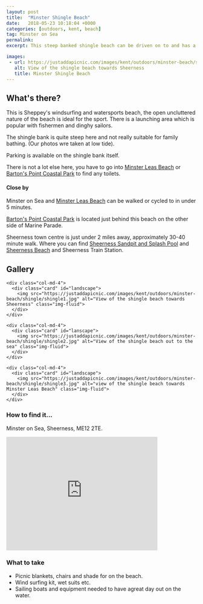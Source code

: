 ```yaml
---
layout: post
title:  "Minster Shingle Beach"
date:   2018-05-23 10:18:04 +0000
categories: [outdoors, kent, beach]
tag: Minster on Sea
permalink: 
excerpt: This steep banked shingle beach can be driven on to and has a slipway for sail boats and wind surfers.

images: 
 - url: https://justaddapicnic.com/images/kent/outdoors/minster-beach/shingle/shingle1.jpg
   alt: View of the shingle beach towards Sheerness
   title: Minster Shingle Beach
---
```


## What's there?
This is Sheppey's windsurfing and watersports beach, the open uncluttered nature of the beach is ideal for the sport. There is a launching area which is popular with fishermen and dinghy sailors. 

The shingle bank is quite steep here and not really suitable for family bathing. (Our photos wre taken at low tide).

Parking is available on the shingle bank itself.

There is not a lot else here, you have to go into [Minster Leas Beach](/outdoors/kent/beach/2018/05/22/minter-leas.html) or [Barton's Point Coastal Park](/outdoors/kent/park/2018/04/12/barton-point.html) to find any toilets.

#### Close by
Minster on Sea and [Minster Leas Beach](/outdoors/kent/beach/2018/05/22/minter-leas.html) can be walked or cycled to in under 5 minutes.

[Barton's Point Coastal Park](/outdoors/kent/park/2018/04/12/barton-point.html) is located just behind this beach on the other side of Marine Parade.

Sheerness town centre is just under 2 miles away, approximately 30-40 minute walk. Where you can find [Sheerness Sandpit and Splash Pool](/outdoors/kent/sandpit/park/2018/01/16/sheerness-sandpit.html) and [Sheerness Beach]() and Sheerness Train Station.

## Gallery

<div class="container">

  <div class="row">

    <div class="col-md-4">
      <div class="card" id="landscape">
        <img src="https://justaddapicnic.com/images/kent/outdoors/minster-beach/shingle/shingle1.jpg" alt="View of the shingle beach towards Sheerness" class="img-fluid">
      </div>  
    </div>

    <div class="col-md-4">
      <div class="card" id="lanscape">
        <img src="https://justaddapicnic.com/images/kent/outdoors/minster-beach/shingle/shingle2.jpg" alt="View of the shingle beach out to the sea" class="img-fluid">
      </div>
    </div>

    <div class="col-md-4">
      <div class="card" id="landscape">
        <img src="https://justaddapicnic.com/images/kent/outdoors/minster-beach/shingle/shingle3.jpg" alt="view of the shingle beach towards Minster Leas Beach" class="img-fluid">
      </div>
    </div>

  </div>      
</div>


### How to find it...
Minster on Sea, Sheerness, ME12 2TE.

<iframe src="https://www.google.com/maps/embed?pb=!1m18!1m12!1m3!1d2487.158478110817!2d0.7903577645395732!3d51.43688338890456!2m3!1f0!2f0!3f0!3m2!1i1024!2i768!4f13.1!3m3!1m2!1s0x47d92983790def71%3A0xf3b65d9c804bdfe2!2sMinster+Shingle+Bank+Windsurfing+beach!5e0!3m2!1sen!2suk!4v1527076544612" width="400" height="300" frameborder="0" style="border:0" allowfullscreen></iframe>

### What to take

* Picnic blankets, chairs and shade for on the beach.
* Wind surfing kit, wet suits etc.
* Sailing boats and equipment needed to have agreat day out on the water. 
